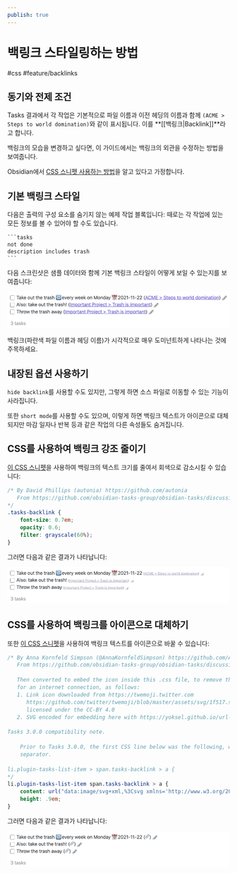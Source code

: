 ```yaml
---
publish: true
---
```


# 백링크 스타일링하는 방법

<span class="related-pages">#css #feature/backlinks </span>

## 동기와 전제 조건

Tasks 결과에서 각 작업은 기본적으로 파일 이름과 이전 헤딩의 이름과 함께 `(ACME > Steps to world domination)`와 같이 표시됩니다. 이를 **[[백링크|Backlink]]**라고 합니다.

백링크의 모습을 변경하고 싶다면, 이 가이드에서는 백링크의 외관을 수정하는 방법을 보여줍니다.

Obsidian에서 [CSS 스니펫 사용하는 방법](https://help.obsidian.md/How+to/Add+custom+styles#Use+Themes+and+or+CSS+snippets)을 알고 있다고 가정합니다.

## 기본 백링크 스타일

다음은 출력의 구성 요소를 숨기지 않는 예제 작업 블록입니다: 때로는 각 작업에 있는 모든 정보를 볼 수 있어야 할 수도 있습니다.

    ```tasks
    not done
    description includes trash
    ```

다음 스크린샷은 샘플 데이터와 함께 기본 백링크 스타일이 어떻게 보일 수 있는지를 보여줍니다:

![기본 백링크 스타일로 표시된 Tasks](../images/backlinks-default-style.png)

백링크(파란색 파일 이름과 헤딩 이름)가 시각적으로 매우 도미넌트하게 나타나는 것에 주목하세요.

## 내장된 옵션 사용하기

`hide backlink`를 사용할 수도 있지만, 그렇게 하면 소스 파일로 이동할 수 있는 기능이 사라집니다.

또한 `short mode`를 사용할 수도 있으며, 이렇게 하면 백링크 텍스트가 아이콘으로 대체되지만 마감 일자나 반복 등과 같은 작업의 다른 속성들도 숨겨집니다.

## CSS를 사용하여 백링크 강조 줄이기

[이 CSS 스니펫](https://github.com/obsidian-tasks-group/obsidian-tasks/blob/gh-pages/resources/sample_vaults/Tasks-Demo/.obsidian/snippets/tasks-plugin-backlinks-small-grey.css)을 사용하여 백링크의 텍스트 크기를 줄여서 회색으로 감소시킬 수 있습니다:

<!-- snippet: resources/sample_vaults/Tasks-Demo/.obsidian/snippets/tasks-plugin-backlinks-small-grey.css -->
```css
/* By David Phillips (autonia) https://github.com/autonia
   From https://github.com/obsidian-tasks-group/obsidian-tasks/discussions/622#discussioncomment-2649299
*/
.tasks-backlink {
    font-size: 0.7em;
    opacity: 0.6;
    filter: grayscale(60%);
}
```
<!-- endSnippet -->

그러면 다음과 같은 결과가 나타납니다:

![작은 회색 백링크가 있는 작업](../images/backlinks-snippet-tasks-plugin-backlinks-small-grey.png)

## CSS를 사용하여 백링크를 아이콘으로 대체하기

또한 [이 CSS 스니펫](https://github.com/obsidian-tasks-group/obsidian-tasks/blob/gh-pages/resources/sample_vaults/Tasks-Demo/.obsidian/snippets/tasks-plugin-backlinks-icon.css)을 사용하여 백링크 텍스트를 아이콘으로 바꿀 수 있습니다:

<!-- snippet: resources/sample_vaults/Tasks-Demo/.obsidian/snippets/tasks-plugin-backlinks-icon.css -->
```css
/* By Anna Kornfeld Simpson (@AnnaKornfeldSimpson) https://github.com/AnnaKornfeldSimpson
   From https://github.com/obsidian-tasks-group/obsidian-tasks/discussions/834#discussioncomment-3028600

   Then converted to embed the icon inside this .css file, to remove the need
   for an internet connection, as follows:
   1. Link icon downloaded from https://twemoji.twitter.com
      https://github.com/twitter/twemoji/blob/master/assets/svg/1f517.svg
      licensed under the CC-BY 4.0
   2. SVG encoded for embedding here with https://yoksel.github.io/url-encoder/

Tasks 3.0.0 compatibility note.

    Prior to Tasks 3.0.0, the first CSS line below was the following, with a '>'
    separator.

li.plugin-tasks-list-item > span.tasks-backlink > a {
*/
li.plugin-tasks-list-item span.tasks-backlink > a {
    content: url("data:image/svg+xml,%3Csvg xmlns='http://www.w3.org/2000/svg' viewBox='0 0 36 36'%3E%3Cpath fill='%238899A6' d='M15 9l6-6s6-6 12 0 0 12 0 12l-8 8s-6 6-12 0c-1.125-1.125-1.822-2.62-1.822-2.62l3.353-3.348S14.396 18.396 16 20c0 0 3 3 6 0l8-8s3-3 0-6-6 0-6 0l-3.729 3.729s-1.854-1.521-5.646-.354L15 9z'/%3E%3Cpath fill='%238899A6' d='M20.845 27l-6 6s-6 6-12 0 0-12 0-12l8-8s6-6 12 0c1.125 1.125 1.822 2.62 1.822 2.62l-3.354 3.349s.135-1.365-1.469-2.969c0 0-3-3-6 0l-8 8s-3 3 0 6 6 0 6 0l3.729-3.729s1.854 1.521 5.646.354l-.374.375z'/%3E%3C/svg%3E");
    height: .9em;
}
```
<!-- endSnippet -->

그러면 다음과 같은 결과가 나타납니다:

![백링크 아이콘이 있는 작업](../images/backlinks-snippet-tasks-plugin-backlinks-icon.png)
